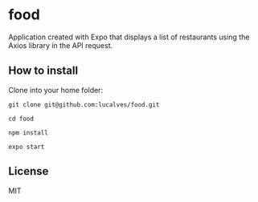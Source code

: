 # food

Application created with Expo that displays a list of restaurants using the Axios library in the API request.

##  How to install

Clone into your home folder:

```
git clone git@github.com:lucalves/food.git

cd food

npm install

expo start
```

## License

MIT
